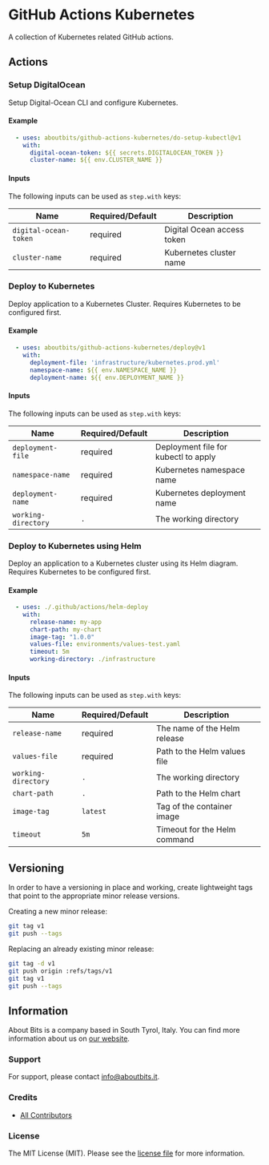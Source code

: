 # GitHub Actions Kubernetes

A collection of Kubernetes related GitHub actions.

## Actions

### Setup DigitalOcean

Setup Digital-Ocean CLI and configure Kubernetes.

#### Example

```yaml
  - uses: aboutbits/github-actions-kubernetes/do-setup-kubectl@v1
    with:
      digital-ocean-token: ${{ secrets.DIGITALOCEAN_TOKEN }}
      cluster-name: ${{ env.CLUSTER_NAME }}
```

#### Inputs

The following inputs can be used as `step.with` keys:

| Name                     | Required/Default   | Description                     |
|--------------------------|--------------------|---------------------------------|
| `digital-ocean-token`    | required           | Digital Ocean access token      |
| `cluster-name`           | required           | Kubernetes cluster name         |


### Deploy to Kubernetes

Deploy application to a Kubernetes Cluster. Requires Kubernetes to be configured first.

#### Example

```yaml
  - uses: aboutbits/github-actions-kubernetes/deploy@v1
    with:
      deployment-file: 'infrastructure/kubernetes.prod.yml'
      namespace-name: ${{ env.NAMESPACE_NAME }}
      deployment-name: ${{ env.DEPLOYMENT_NAME }}
```

#### Inputs

The following inputs can be used as `step.with` keys:

| Name                   | Required/Default     | Description                                |
|------------------------|----------------------|--------------------------------------------|
| `deployment-file`      | required             | Deployment file for kubectl to apply       |
| `namespace-name`       | required             | Kubernetes namespace name                  |
| `deployment-name`      | required             | Kubernetes deployment name                 |
| `working-directory`    | `.`                  | The working directory                      |

### Deploy to Kubernetes using Helm

Deploy an application to a Kubernetes cluster using its Helm diagram. Requires Kubernetes to be configured first.

#### Example

```yaml
  - uses: ./.github/actions/helm-deploy
    with:
      release-name: my-app
      chart-path: my-chart
      image-tag: "1.0.0"
      values-file: environments/values-test.yaml
      timeout: 5m
      working-directory: ./infrastructure
```

#### Inputs

The following inputs can be used as `step.with` keys:

| Name                | Required/Default | Description                  |
|---------------------|------------------|------------------------------|
| `release-name`      | required         | The name of the Helm release |
| `values-file`       | required         | Path to the Helm values file |
| `working-directory` | `.`              | The working directory        |
| `chart-path`        | `.`              | Path to the Helm chart       |
| `image-tag`         | `latest`         | Tag of the container image   |
| `timeout`           | `5m`             | Timeout for the Helm command |

## Versioning

In order to have a versioning in place and working, create lightweight tags that point to the appropriate minor release versions.

Creating a new minor release:

```bash
git tag v1
git push --tags
```

Replacing an already existing minor release:

```bash
git tag -d v1
git push origin :refs/tags/v1
git tag v1
git push --tags
```

## Information

About Bits is a company based in South Tyrol, Italy. You can find more information about us on [our website](https://aboutbits.it).

### Support

For support, please contact [info@aboutbits.it](mailto:info@aboutbits.it).

### Credits

- [All Contributors](../../contributors)

### License

The MIT License (MIT). Please see the [license file](license.md) for more information.
